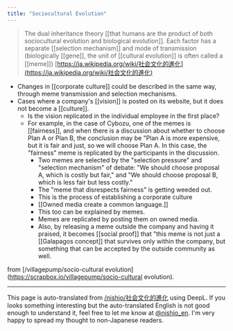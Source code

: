 ```yaml
---
title: "Sociocultural Evolution"
---
```


> The dual inheritance theory [[that humans are the product of both sociocultural evolution and biological evolution]].
>  Each factor has a separate [[selection mechanism]] and mode of transmission (biologically [[gene]], the unit of [[cultural evolution]] is often called a [[meme]])
[https://ja.wikipedia.org/wiki/社会文化的進化](https://ja.wikipedia.org/wiki/社会文化的進化)

- Changes in [[corporate culture]] could be described in the same way, through meme transmission and selection mechanisms.
- Cases where a company's [[vision]] is posted on its website, but it does not become a [[culture]].
    - Is the vision replicated in the individual employee in the first place?
    - For example, in the case of Cybozu, one of the memes is [[fairness]], and when there is a discussion about whether to choose Plan A or Plan B, the conclusion may be "Plan A is more expensive, but it is fair and just, so we will choose Plan A. In this case, the "fairness" meme is replicated by the participants in the discussion.
        - Two memes are selected by the "selection pressure" and "selection mechanism" of debate: "We should choose proposal A, which is costly but fair," and "We should choose proposal B, which is less fair but less costly."
        - The "meme that disrespects fairness" is getting weeded out.
        - This is the process of establishing a corporate culture
        - [[Owned media create a common language.]]
        - This too can be explained by memes.
        - Memes are replicated by posting them on owned media.
        - Also, by releasing a meme outside the company and having it praised, it becomes [[social proof]] that "this meme is not just a [[Galapagos concept]] that survives only within the company, but something that can be accepted by the outside community as well.


from [/villagepump/socio-cultural evolution](https://scrapbox.io/villagepump/socio-cultural evolution).

---
This page is auto-translated from [/nishio/社会文化的進化](https://scrapbox.io/nishio/社会文化的進化) using DeepL. If you looks something interesting but the auto-translated English is not good enough to understand it, feel free to let me know at [@nishio_en](https://twitter.com/nishio_en). I'm very happy to spread my thought to non-Japanese readers.
